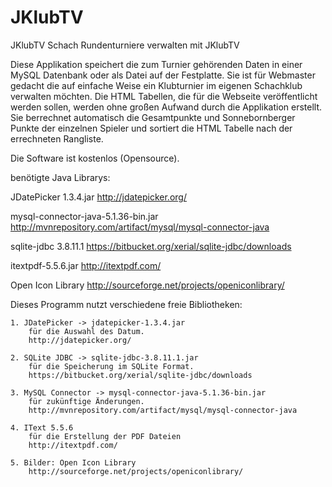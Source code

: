 # JKlubTV
JKlubTV
Schach Rundenturniere verwalten mit JKlubTV

Diese Applikation speichert die zum Turnier gehörenden Daten in einer MySQL Datenbank oder als Datei auf der Festplatte.
Sie ist für Webmaster gedacht die auf einfache Weise ein Klubturnier im eigenen Schachklub verwalten möchten. Die HTML Tabellen, die für die Webseite veröffentlicht werden sollen, werden ohne großen Aufwand durch die Applikation erstellt. Sie berrechnet automatisch die Gesamtpunkte und Sonnebornberger Punkte der einzelnen Spieler und sortiert die HTML Tabelle nach der errechneten Rangliste.

Die Software ist kostenlos (Opensource).

benötigte Java Librarys:

JDatePicker 1.3.4.jar
http://jdatepicker.org/

mysql-connector-java-5.1.36-bin.jar
http://mvnrepository.com/artifact/mysql/mysql-connector-java

sqlite-jdbc 3.8.11.1 
https://bitbucket.org/xerial/sqlite-jdbc/downloads

itextpdf-5.5.6.jar 
http://itextpdf.com/

Open Icon Library
http://sourceforge.net/projects/openiconlibrary/

Dieses Programm nutzt verschiedene freie Bibliotheken:

	1. JDatePicker -> jdatepicker-1.3.4.jar
		für die Auswahl des Datum.
		http://jdatepicker.org/
		
	2. SQLite JDBC -> sqlite-jdbc-3.8.11.1.jar
		für die Speicherung im SQLite Format.
		https://bitbucket.org/xerial/sqlite-jdbc/downloads
		
	3. MySQL Connector -> mysql-connector-java-5.1.36-bin.jar
		für zukünftige Änderungen.
		http://mvnrepository.com/artifact/mysql/mysql-connector-java
		
	4. IText 5.5.6 
		für die Erstellung der PDF Dateien
		http://itextpdf.com/
		
	5. Bilder: Open Icon Library
		http://sourceforge.net/projects/openiconlibrary/
				
